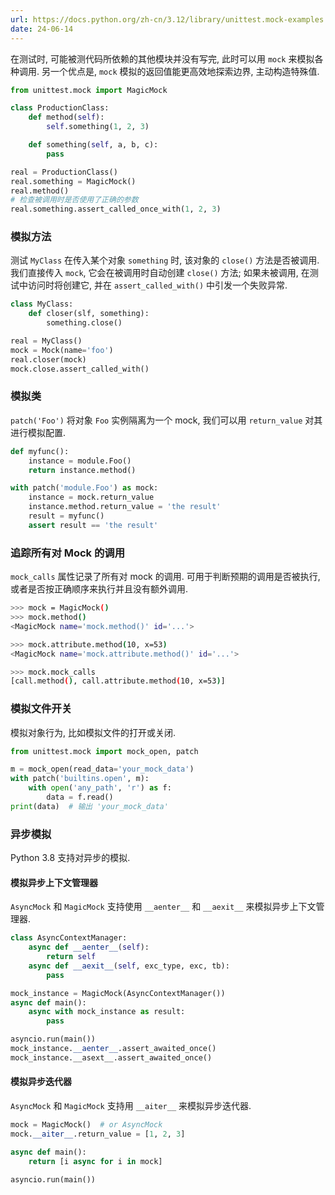 ```yaml
---
url: https://docs.python.org/zh-cn/3.12/library/unittest.mock-examples.html
date: 24-06-14
---
```


在测试时, 可能被测代码所依赖的其他模块并没有写完, 此时可以用 `mock` 来模拟各种调用. 另一个优点是, `mock` 模拟的返回值能更高效地探索边界, 主动构造特殊值.

```python
from unittest.mock import MagicMock

class ProductionClass:
    def method(self):
        self.something(1, 2, 3)

    def something(self, a, b, c):
        pass

real = ProductionClass()
real.something = MagicMock()
real.method()
# 检查被调用时是否使用了正确的参数
real.something.assert_called_once_with(1, 2, 3) 
```

### 模拟方法

测试 `MyClass` 在传入某个对象 `something` 时, 该对象的 `close()` 方法是否被调用. 我们直接传入 `mock`, 它会在被调用时自动创建 `close()` 方法; 如果未被调用, 在测试中访问时将创建它, 并在 `assert_called_with()` 中引发一个失败异常.

```python
class MyClass:
	def closer(slf, something):
		something.close()

real = MyClass()
mock = Mock(name='foo')
real.closer(mock)
mock.close.assert_called_with()
```

### 模拟类

`patch('Foo')` 将对象 `Foo` 实例隔离为一个 mock, 我们可以用 `return_value` 对其进行模拟配置.

```python
def myfunc():
	instance = module.Foo()
	return instance.method()

with patch('module.Foo') as mock:
	instance = mock.return_value
	instance.method.return_value = 'the result'
	result = myfunc()
	assert result == 'the result'
```

### 追踪所有对 Mock 的调用

`mock_calls` 属性记录了所有对 mock 的调用. 可用于判断预期的调用是否被执行, 或者是否按正确顺序来执行并且没有额外调用.

```bash
>>> mock = MagicMock()
>>> mock.method()
<MagicMock name='mock.method()' id='...'>

>>> mock.attribute.method(10, x=53)
<MagicMock name='mock.attribute.method()' id='...'>

>>> mock.mock_calls
[call.method(), call.attribute.method(10, x=53)]
```

### 模拟文件开关

模拟对象行为, 比如模拟文件的打开或关闭.

```python
from unittest.mock import mock_open, patch

m = mock_open(read_data='your_mock_data')
with patch('builtins.open', m):
    with open('any_path', 'r') as f:
        data = f.read()
print(data)  # 输出 'your_mock_data'
```

### 异步模拟

Python 3.8 支持对异步的模拟. 

#### 模拟异步上下文管理器

`AsyncMock` 和 `MagicMock` 支持使用 `__aenter__` 和 `__aexit__` 来模拟异步上下文管理器.

```python
class AsyncContextManager:
	async def __aenter__(self):
		return self
	async def __aexit__(self, exc_type, exc, tb):
		pass

mock_instance = MagicMock(AsyncContextManager())
async def main():
	async with mock_instance as result:
		pass

asyncio.run(main())
mock_instance.__aenter__.assert_awaited_once()
mock_instance.__asext__.assert_awaited_once()
```

#### 模拟异步迭代器

`AsyncMock` 和 `MagicMock` 支持用 `__aiter__` 来模拟异步迭代器.

```python
mock = MagicMock()  # or AsyncMock
mock.__aiter__.return_value = [1, 2, 3]

async def main():
	return [i async for i in mock]

asyncio.run(main())
```

### 